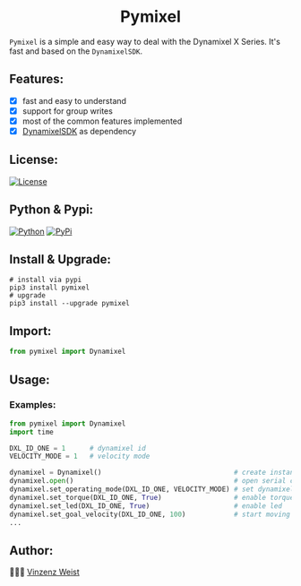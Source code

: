<div align="center">
    <h1>
        <br>
            Pymixel
        <br>
    </h1>
</div>

`Pymixel` is a simple and easy way to deal with the Dynamixel X Series. It's fast and based on the `DynamixelSDK`. 

## Features:
- [X] fast and easy to understand
- [X] support for group writes
- [X] most of the common features implemented
- [X] [DynamixelSDK](https://github.com/ROBOTIS-GIT/DynamixelSDK) as dependency

## License:
[![License](https://img.shields.io/badge/license-GPLv3-blue.svg?longCache=true&style=flat)](https://github.com/Vinz1911/Pymixel/blob/master/LICENSE)

## Python & Pypi:
[![Python](https://img.shields.io/badge/Python-v3.8-blue.svg?logo=python&style=flat)](https://www.python.org) [![PyPi](https://img.shields.io/badge/PyPi-Support-blue.svg?logo=pypi&style=flat)](https://pypi.org)

## Install & Upgrade:
```shell
# install via pypi
pip3 install pymixel
# upgrade
pip3 install --upgrade pymixel
```

## Import:
```python
from pymixel import Dynamixel
```

## Usage:
### Examples:
```python
from pymixel import Dynamixel
import time

DXL_ID_ONE = 1      # dynamixel id
VELOCITY_MODE = 1   # velocity mode

dynamixel = Dynamixel()                                 # create instance
dynamixel.open()                                        # open serial communication
dynamixel.set_operating_mode(DXL_ID_ONE, VELOCITY_MODE) # set dynamixel mode
dynamixel.set_torque(DXL_ID_ONE, True)                  # enable torque
dynamixel.set_led(DXL_ID_ONE, True)                     # enable led
dynamixel.set_goal_velocity(DXL_ID_ONE, 100)            # start moving
...
```

## Author:
👨🏼‍💻 [Vinzenz Weist](https://github.com/Vinz1911)